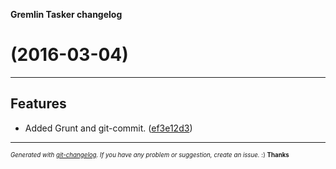 __Gremlin Tasker changelog__

#   (2016-03-04)



---

## Features

- Added Grunt and git-commit.
  ([ef3e12d3](git@github.com:mattdharmon/gremlinTasker/commit/ef3e12d31709e73970981e99c55562de25ce0e86))



---
<sub><sup>*Generated with [git-changelog](https://github.com/rafinskipg/git-changelog). If you have any problem or suggestion, create an issue.* :) **Thanks** </sub></sup>